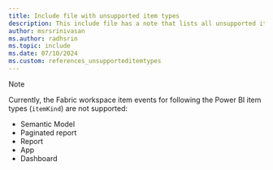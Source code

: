 ```yaml
---
title: Include file with unsupported item types
description: This include file has a note that lists all unsupported item types in Fabric workspace events. 
author: msrsrinivasan
ms.author: radhsrin
ms.topic: include
ms.date: 07/10/2024
ms.custom: references_unsupporteditemtypes
---
```


> [!NOTE]
> Currently, the Fabric workspace item events for following the Power BI item types (`itemKind`) are not supported:
> - Semantic Model
> - Paginated report
> - Report
> - App
> - Dashboard